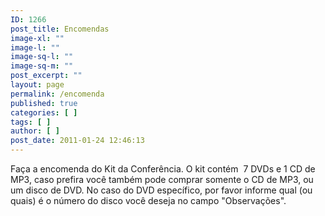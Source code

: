 ```yaml
---
ID: 1266
post_title: Encomendas
image-xl: ""
image-l: ""
image-sq-l: ""
image-sq-m: ""
post_excerpt: ""
layout: page
permalink: /encomenda
published: true
categories: [ ]
tags: [ ]
author: [ ]
post_date: 2011-01-24 12:46:13
---
```

Faça a encomenda do Kit da Conferência. O kit contém  7 DVDs e 1 CD de MP3, caso prefira você também pode comprar somente o CD de MP3, ou um disco de DVD. No caso do DVD específico, por favor informe qual (ou quais) é o número do disco você deseja no campo "Observações".
<div id="_mcePaste"><!--cforms name="Encomenda - DVD 2009"--></div>